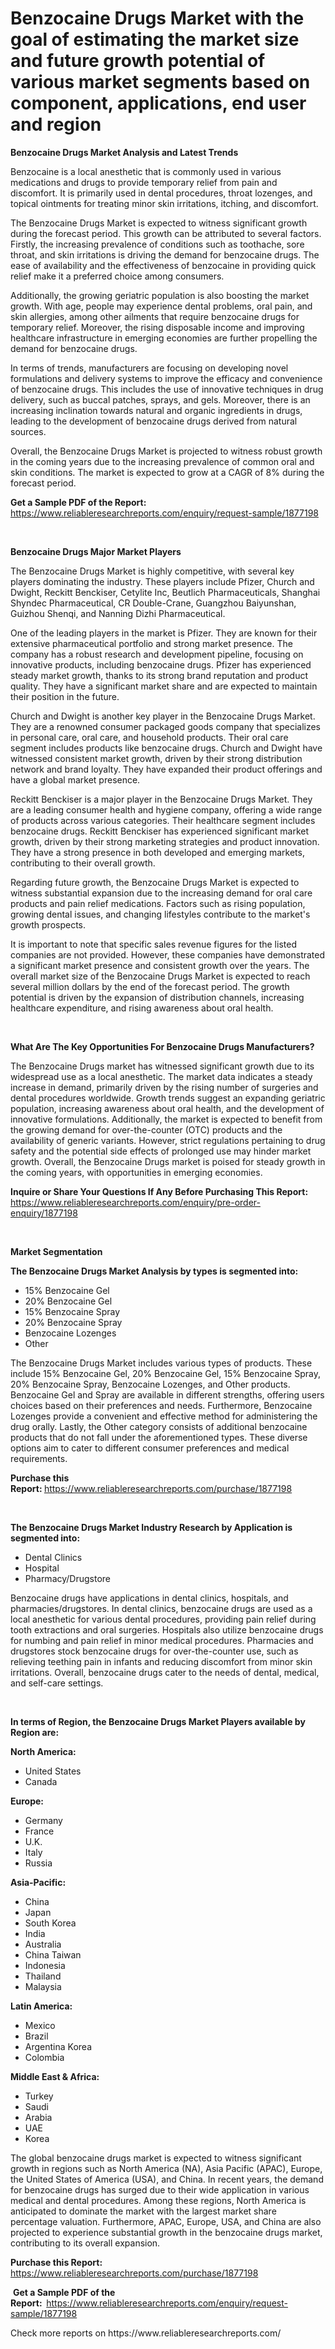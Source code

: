 <p><h1>Benzocaine Drugs Market with the goal of estimating the market size and future growth potential of various market segments based on component, applications, end user and region</h1></p><p><strong>Benzocaine Drugs Market Analysis and Latest Trends</strong></p>
<p><p>Benzocaine is a local anesthetic that is commonly used in various medications and drugs to provide temporary relief from pain and discomfort. It is primarily used in dental procedures, throat lozenges, and topical ointments for treating minor skin irritations, itching, and discomfort.</p><p>The Benzocaine Drugs Market is expected to witness significant growth during the forecast period. This growth can be attributed to several factors. Firstly, the increasing prevalence of conditions such as toothache, sore throat, and skin irritations is driving the demand for benzocaine drugs. The ease of availability and the effectiveness of benzocaine in providing quick relief make it a preferred choice among consumers.</p><p>Additionally, the growing geriatric population is also boosting the market growth. With age, people may experience dental problems, oral pain, and skin allergies, among other ailments that require benzocaine drugs for temporary relief. Moreover, the rising disposable income and improving healthcare infrastructure in emerging economies are further propelling the demand for benzocaine drugs.</p><p>In terms of trends, manufacturers are focusing on developing novel formulations and delivery systems to improve the efficacy and convenience of benzocaine drugs. This includes the use of innovative techniques in drug delivery, such as buccal patches, sprays, and gels. Moreover, there is an increasing inclination towards natural and organic ingredients in drugs, leading to the development of benzocaine drugs derived from natural sources.</p><p>Overall, the Benzocaine Drugs Market is projected to witness robust growth in the coming years due to the increasing prevalence of common oral and skin conditions. The market is expected to grow at a CAGR of 8% during the forecast period.</p></p>
<p><strong>Get a Sample PDF of the Report:&nbsp;</strong> <a href="https://www.reliableresearchreports.com/enquiry/request-sample/1877198">https://www.reliableresearchreports.com/enquiry/request-sample/1877198</a></p>
<p>&nbsp;</p>
<p><strong>Benzocaine Drugs Major Market Players</strong></p>
<p><p>The Benzocaine Drugs Market is highly competitive, with several key players dominating the industry. These players include Pfizer, Church and Dwight, Reckitt Benckiser, Cetylite Inc, Beutlich Pharmaceuticals, Shanghai Shyndec Pharmaceutical, CR Double-Crane, Guangzhou Baiyunshan, Guizhou Shenqi, and Nanning Dizhi Pharmaceutical.</p><p>One of the leading players in the market is Pfizer. They are known for their extensive pharmaceutical portfolio and strong market presence. The company has a robust research and development pipeline, focusing on innovative products, including benzocaine drugs. Pfizer has experienced steady market growth, thanks to its strong brand reputation and product quality. They have a significant market share and are expected to maintain their position in the future.</p><p>Church and Dwight is another key player in the Benzocaine Drugs Market. They are a renowned consumer packaged goods company that specializes in personal care, oral care, and household products. Their oral care segment includes products like benzocaine drugs. Church and Dwight have witnessed consistent market growth, driven by their strong distribution network and brand loyalty. They have expanded their product offerings and have a global market presence.</p><p>Reckitt Benckiser is a major player in the Benzocaine Drugs Market. They are a leading consumer health and hygiene company, offering a wide range of products across various categories. Their healthcare segment includes benzocaine drugs. Reckitt Benckiser has experienced significant market growth, driven by their strong marketing strategies and product innovation. They have a strong presence in both developed and emerging markets, contributing to their overall growth.</p><p>Regarding future growth, the Benzocaine Drugs Market is expected to witness substantial expansion due to the increasing demand for oral care products and pain relief medications. Factors such as rising population, growing dental issues, and changing lifestyles contribute to the market's growth prospects.</p><p>It is important to note that specific sales revenue figures for the listed companies are not provided. However, these companies have demonstrated a significant market presence and consistent growth over the years. The overall market size of the Benzocaine Drugs Market is expected to reach several million dollars by the end of the forecast period. The growth potential is driven by the expansion of distribution channels, increasing healthcare expenditure, and rising awareness about oral health.</p></p>
<p>&nbsp;</p>
<p><strong>What Are The Key Opportunities For Benzocaine Drugs Manufacturers?</strong></p>
<p><p>The Benzocaine Drugs market has witnessed significant growth due to its widespread use as a local anesthetic. The market data indicates a steady increase in demand, primarily driven by the rising number of surgeries and dental procedures worldwide. Growth trends suggest an expanding geriatric population, increasing awareness about oral health, and the development of innovative formulations. Additionally, the market is expected to benefit from the growing demand for over-the-counter (OTC) products and the availability of generic variants. However, strict regulations pertaining to drug safety and the potential side effects of prolonged use may hinder market growth. Overall, the Benzocaine Drugs market is poised for steady growth in the coming years, with opportunities in emerging economies.</p></p>
<p><strong>Inquire or Share Your Questions If Any Before Purchasing This Report:</strong> <a href="https://www.reliableresearchreports.com/enquiry/pre-order-enquiry/1877198">https://www.reliableresearchreports.com/enquiry/pre-order-enquiry/1877198</a></p>
<p>&nbsp;</p>
<p><strong>Market Segmentation</strong></p>
<p><strong>The Benzocaine Drugs Market Analysis by types is segmented into:</strong></p>
<p><ul><li>15% Benzocaine Gel</li><li>20% Benzocaine Gel</li><li>15% Benzocaine Spray</li><li>20% Benzocaine Spray</li><li>Benzocaine Lozenges</li><li>Other</li></ul></p>
<p><p>The Benzocaine Drugs Market includes various types of products. These include 15% Benzocaine Gel, 20% Benzocaine Gel, 15% Benzocaine Spray, 20% Benzocaine Spray, Benzocaine Lozenges, and Other products. Benzocaine Gel and Spray are available in different strengths, offering users choices based on their preferences and needs. Furthermore, Benzocaine Lozenges provide a convenient and effective method for administering the drug orally. Lastly, the Other category consists of additional benzocaine products that do not fall under the aforementioned types. These diverse options aim to cater to different consumer preferences and medical requirements.</p></p>
<p><strong>Purchase this Report:&nbsp;</strong><a href="https://www.reliableresearchreports.com/purchase/1877198">https://www.reliableresearchreports.com/purchase/1877198</a></p>
<p>&nbsp;</p>
<p><strong>The Benzocaine Drugs Market Industry Research by Application is segmented into:</strong></p>
<p><ul><li>Dental Clinics</li><li>Hospital</li><li>Pharmacy/Drugstore</li></ul></p>
<p><p>Benzocaine drugs have applications in dental clinics, hospitals, and pharmacies/drugstores. In dental clinics, benzocaine drugs are used as a local anesthetic for various dental procedures, providing pain relief during tooth extractions and oral surgeries. Hospitals also utilize benzocaine drugs for numbing and pain relief in minor medical procedures. Pharmacies and drugstores stock benzocaine drugs for over-the-counter use, such as relieving teething pain in infants and reducing discomfort from minor skin irritations. Overall, benzocaine drugs cater to the needs of dental, medical, and self-care settings.</p></p>
<p>&nbsp;</p>
<p><strong>In terms of Region, the Benzocaine Drugs Market Players available by Region are:</strong></p>
<p>
    <p> <strong> North America: </strong>
        <ul>
            <li>United States</li>
            <li>Canada</li>
        </ul>
        </p> 
    <p> <strong> Europe: </strong>
        <ul>
            <li>Germany</li>
            <li>France</li>
            <li>U.K.</li>
            <li>Italy</li>
            <li>Russia</li>
        </ul>
        </p> 
    <p> <strong> Asia-Pacific: </strong>
        <ul>
            <li>China</li>
            <li>Japan</li>
            <li>South Korea</li>
            <li>India</li>
            <li>Australia</li>
            <li>China Taiwan</li>
            <li>Indonesia</li>
            <li>Thailand</li>
            <li>Malaysia</li>
        </ul>
        </p> 
    <p> <strong> Latin America: </strong>
        <ul>
            <li>Mexico</li>
            <li>Brazil</li>
            <li>Argentina Korea</li>
            <li>Colombia</li>
        </ul>
        </p> 
    <p> <strong> Middle East & Africa: </strong>
        <ul>
            <li>Turkey</li>
            <li>Saudi</li>
            <li>Arabia</li>
            <li>UAE</li>
            <li>Korea</li>
        </ul>
    </p>
    </p>
<p><p>The global benzocaine drugs market is expected to witness significant growth in regions such as North America (NA), Asia Pacific (APAC), Europe, the United States of America (USA), and China. In recent years, the demand for benzocaine drugs has surged due to their wide application in various medical and dental procedures. Among these regions, North America is anticipated to dominate the market with the largest market share percentage valuation. Furthermore, APAC, Europe, USA, and China are also projected to experience substantial growth in the benzocaine drugs market, contributing to its overall expansion.</p></p>
<p><strong>Purchase this Report: </strong><a href="https://www.reliableresearchreports.com/purchase/1877198">https://www.reliableresearchreports.com/purchase/1877198</a></p>
<p>&nbsp;<strong>Get a Sample PDF of the Report:&nbsp;&nbsp;</strong><a href="https://www.reliableresearchreports.com/enquiry/request-sample/1877198">https://www.reliableresearchreports.com/enquiry/request-sample/1877198</a></p>
<p><strong></strong></p>
<p>Check more reports on https://www.reliableresearchreports.com/</p>